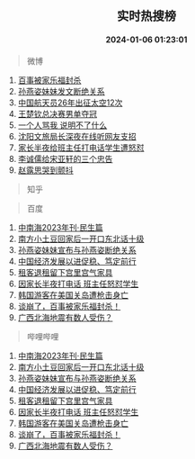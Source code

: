 <div align="center"><h2>实时热搜榜</h2><h4>2024-01-06 01:23:01</h4></div>

> 微博  

1. [百事被家乐福封杀](https://s.weibo.com/weibo?q=%23%E7%99%BE%E4%BA%8B%E8%A2%AB%E5%AE%B6%E4%B9%90%E7%A6%8F%E5%B0%81%E6%9D%80%23&t=31&band_rank=1&Refer=top)<br />
2. [孙燕姿妹妹发文断绝关系](https://s.weibo.com/weibo?q=%23%E5%AD%99%E7%87%95%E5%A7%BF%E5%A6%B9%E5%A6%B9%E5%8F%91%E6%96%87%E6%96%AD%E7%BB%9D%E5%85%B3%E7%B3%BB%23&t=31&band_rank=2&Refer=top)<br />
3. [中国航天员26年出征太空12次](https://s.weibo.com/weibo?q=%23%E4%B8%AD%E5%9B%BD%E8%88%AA%E5%A4%A9%E5%91%9826%E5%B9%B4%E5%87%BA%E5%BE%81%E5%A4%AA%E7%A9%BA12%E6%AC%A1%23&t=31&band_rank=3&Refer=top)<br />
4. [王楚钦总决赛男单夺冠](https://s.weibo.com/weibo?q=%23%E7%8E%8B%E6%A5%9A%E9%92%A6%E6%80%BB%E5%86%B3%E8%B5%9B%E7%94%B7%E5%8D%95%E5%A4%BA%E5%86%A0%23&t=31&band_rank=4&Refer=top)<br />
5. [一个人骂我 说明不了什么](https://s.weibo.com/weibo?q=%E4%B8%80%E4%B8%AA%E4%BA%BA%E9%AA%82%E6%88%91%20%E8%AF%B4%E6%98%8E%E4%B8%8D%E4%BA%86%E4%BB%80%E4%B9%88&t=31&band_rank=5&Refer=top)<br />
6. [沈阳文旅局长深夜在线听网友支招](https://s.weibo.com/weibo?q=%23%E6%B2%88%E9%98%B3%E6%96%87%E6%97%85%E5%B1%80%E9%95%BF%E6%B7%B1%E5%A4%9C%E5%9C%A8%E7%BA%BF%E5%90%AC%E7%BD%91%E5%8F%8B%E6%94%AF%E6%8B%9B%23&t=31&band_rank=6&Refer=top)<br />
7. [家长半夜给班主任打电话学生遭怒怼](https://s.weibo.com/weibo?q=%23%E5%AE%B6%E9%95%BF%E5%8D%8A%E5%A4%9C%E7%BB%99%E7%8F%AD%E4%B8%BB%E4%BB%BB%E6%89%93%E7%94%B5%E8%AF%9D%E5%AD%A6%E7%94%9F%E9%81%AD%E6%80%92%E6%80%BC%23&t=31&band_rank=7&Refer=top)<br />
8. [李诚儒给宋亚轩的三个忠告](https://s.weibo.com/weibo?q=%23%E6%9D%8E%E8%AF%9A%E5%84%92%E7%BB%99%E5%AE%8B%E4%BA%9A%E8%BD%A9%E7%9A%84%E4%B8%89%E4%B8%AA%E5%BF%A0%E5%91%8A%23&t=31&band_rank=8&Refer=top)<br />
9. [赵露思哭到颤抖](https://s.weibo.com/weibo?q=%E8%B5%B5%E9%9C%B2%E6%80%9D%E5%93%AD%E5%88%B0%E9%A2%A4%E6%8A%96&t=31&band_rank=9&Refer=top)<br />

> 知乎  


> 百度  

1. [中南海2023年刊·民生篇](https://www.baidu.com/s?wd=%E4%B8%AD%E5%8D%97%E6%B5%B72023%E5%B9%B4%E5%88%8A%C2%B7%E6%B0%91%E7%94%9F%E7%AF%87&sa=fyb_news&rsv_dl=fyb_news)<br />
2. [南方小土豆回家后一开口东北话十级](https://www.baidu.com/s?wd=%E5%8D%97%E6%96%B9%E5%B0%8F%E5%9C%9F%E8%B1%86%E5%9B%9E%E5%AE%B6%E5%90%8E%E4%B8%80%E5%BC%80%E5%8F%A3%E4%B8%9C%E5%8C%97%E8%AF%9D%E5%8D%81%E7%BA%A7&sa=fyb_news&rsv_dl=fyb_news)<br />
3. [孙燕姿妹妹宣布与孙燕姿断绝关系](https://www.baidu.com/s?wd=%E5%AD%99%E7%87%95%E5%A7%BF%E5%A6%B9%E5%A6%B9%E5%AE%A3%E5%B8%83%E4%B8%8E%E5%AD%99%E7%87%95%E5%A7%BF%E6%96%AD%E7%BB%9D%E5%85%B3%E7%B3%BB&sa=fyb_news&rsv_dl=fyb_news)<br />
4. [中国经济发展以进促稳、笃定前行](https://www.baidu.com/s?wd=%E4%B8%AD%E5%9B%BD%E7%BB%8F%E6%B5%8E%E5%8F%91%E5%B1%95%E4%BB%A5%E8%BF%9B%E4%BF%83%E7%A8%B3%E3%80%81%E7%AC%83%E5%AE%9A%E5%89%8D%E8%A1%8C&sa=fyb_news&rsv_dl=fyb_news)<br />
5. [租客退租留下宫里宫气家具](https://www.baidu.com/s?wd=%E7%A7%9F%E5%AE%A2%E9%80%80%E7%A7%9F%E7%95%99%E4%B8%8B%E5%AE%AB%E9%87%8C%E5%AE%AB%E6%B0%94%E5%AE%B6%E5%85%B7&sa=fyb_news&rsv_dl=fyb_news)<br />
6. [因家长半夜打电话 班主任怒怼学生](https://www.baidu.com/s?wd=%E5%9B%A0%E5%AE%B6%E9%95%BF%E5%8D%8A%E5%A4%9C%E6%89%93%E7%94%B5%E8%AF%9D+%E7%8F%AD%E4%B8%BB%E4%BB%BB%E6%80%92%E6%80%BC%E5%AD%A6%E7%94%9F&sa=fyb_news&rsv_dl=fyb_news)<br />
7. [韩国游客在美国关岛遭枪击身亡](https://www.baidu.com/s?wd=%E9%9F%A9%E5%9B%BD%E6%B8%B8%E5%AE%A2%E5%9C%A8%E7%BE%8E%E5%9B%BD%E5%85%B3%E5%B2%9B%E9%81%AD%E6%9E%AA%E5%87%BB%E8%BA%AB%E4%BA%A1&sa=fyb_news&rsv_dl=fyb_news)<br />
8. [谈崩了，百事被家乐福封杀！](https://www.baidu.com/s?wd=%E8%B0%88%E5%B4%A9%E4%BA%86%EF%BC%8C%E7%99%BE%E4%BA%8B%E8%A2%AB%E5%AE%B6%E4%B9%90%E7%A6%8F%E5%B0%81%E6%9D%80%EF%BC%81&sa=fyb_news&rsv_dl=fyb_news)<br />
9. [广西北海地震有数人受伤？](https://www.baidu.com/s?wd=%E5%B9%BF%E8%A5%BF%E5%8C%97%E6%B5%B7%E5%9C%B0%E9%9C%87%E6%9C%89%E6%95%B0%E4%BA%BA%E5%8F%97%E4%BC%A4%EF%BC%9F&sa=fyb_news&rsv_dl=fyb_news)<br />

> 哔哩哔哩  

1. [中南海2023年刊·民生篇](https://www.baidu.com/s?wd=%E4%B8%AD%E5%8D%97%E6%B5%B72023%E5%B9%B4%E5%88%8A%C2%B7%E6%B0%91%E7%94%9F%E7%AF%87&sa=fyb_news&rsv_dl=fyb_news)<br />
2. [南方小土豆回家后一开口东北话十级](https://www.baidu.com/s?wd=%E5%8D%97%E6%96%B9%E5%B0%8F%E5%9C%9F%E8%B1%86%E5%9B%9E%E5%AE%B6%E5%90%8E%E4%B8%80%E5%BC%80%E5%8F%A3%E4%B8%9C%E5%8C%97%E8%AF%9D%E5%8D%81%E7%BA%A7&sa=fyb_news&rsv_dl=fyb_news)<br />
3. [孙燕姿妹妹宣布与孙燕姿断绝关系](https://www.baidu.com/s?wd=%E5%AD%99%E7%87%95%E5%A7%BF%E5%A6%B9%E5%A6%B9%E5%AE%A3%E5%B8%83%E4%B8%8E%E5%AD%99%E7%87%95%E5%A7%BF%E6%96%AD%E7%BB%9D%E5%85%B3%E7%B3%BB&sa=fyb_news&rsv_dl=fyb_news)<br />
4. [中国经济发展以进促稳、笃定前行](https://www.baidu.com/s?wd=%E4%B8%AD%E5%9B%BD%E7%BB%8F%E6%B5%8E%E5%8F%91%E5%B1%95%E4%BB%A5%E8%BF%9B%E4%BF%83%E7%A8%B3%E3%80%81%E7%AC%83%E5%AE%9A%E5%89%8D%E8%A1%8C&sa=fyb_news&rsv_dl=fyb_news)<br />
5. [租客退租留下宫里宫气家具](https://www.baidu.com/s?wd=%E7%A7%9F%E5%AE%A2%E9%80%80%E7%A7%9F%E7%95%99%E4%B8%8B%E5%AE%AB%E9%87%8C%E5%AE%AB%E6%B0%94%E5%AE%B6%E5%85%B7&sa=fyb_news&rsv_dl=fyb_news)<br />
6. [因家长半夜打电话 班主任怒怼学生](https://www.baidu.com/s?wd=%E5%9B%A0%E5%AE%B6%E9%95%BF%E5%8D%8A%E5%A4%9C%E6%89%93%E7%94%B5%E8%AF%9D+%E7%8F%AD%E4%B8%BB%E4%BB%BB%E6%80%92%E6%80%BC%E5%AD%A6%E7%94%9F&sa=fyb_news&rsv_dl=fyb_news)<br />
7. [韩国游客在美国关岛遭枪击身亡](https://www.baidu.com/s?wd=%E9%9F%A9%E5%9B%BD%E6%B8%B8%E5%AE%A2%E5%9C%A8%E7%BE%8E%E5%9B%BD%E5%85%B3%E5%B2%9B%E9%81%AD%E6%9E%AA%E5%87%BB%E8%BA%AB%E4%BA%A1&sa=fyb_news&rsv_dl=fyb_news)<br />
8. [谈崩了，百事被家乐福封杀！](https://www.baidu.com/s?wd=%E8%B0%88%E5%B4%A9%E4%BA%86%EF%BC%8C%E7%99%BE%E4%BA%8B%E8%A2%AB%E5%AE%B6%E4%B9%90%E7%A6%8F%E5%B0%81%E6%9D%80%EF%BC%81&sa=fyb_news&rsv_dl=fyb_news)<br />
9. [广西北海地震有数人受伤？](https://www.baidu.com/s?wd=%E5%B9%BF%E8%A5%BF%E5%8C%97%E6%B5%B7%E5%9C%B0%E9%9C%87%E6%9C%89%E6%95%B0%E4%BA%BA%E5%8F%97%E4%BC%A4%EF%BC%9F&sa=fyb_news&rsv_dl=fyb_news)<br />
